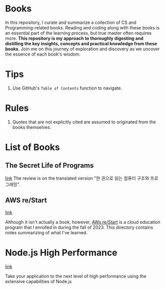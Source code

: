 # Books

In this repository, I curate and summarize a collection of CS and Programming-related books. Reading and coding along with these books is an essential part of the learning process, but true master often requires more. **This repository is my approach to thoroughly digesting and distilling the key insights, concepts and practical knowledge from these books.** Join me on this journey of exploration and discovery as we uncover the essence of each book's wisdom.

# Tips

1. Use GitHub's `Table of Contents` function to navigate.
# Rules

1. Quotes that are not explicitly cited are assumed to originated from the books themselves.

# List of Books

## The Secret Life of Programs

[link](./the-secret-life-of-programs/README.md)
The review is on the translated version "한 권으로 읽는 컴퓨터 구조와 프로그래밍".

## AWS re/Start

[link](./aws-re-start/README.md)

Although it isn't actually a book, however, [AWs re/Start](https://aws.amazon.com/training/restart/) is a cloud education program that I enrolled in during the fall of 2023. This directory contains notes summarizing of what I've learned.

# Node.js High Performance

[link](https://www.amazon.com/Node-js-High-Performance-Diogo-Resende/dp/1785286145)

Take your application to the next level of high performance using the extensive capabilities of Node.js
